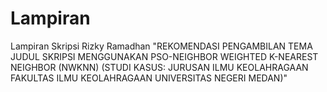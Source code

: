 # Lampiran
Lampiran Skripsi Rizky Ramadhan "REKOMENDASI PENGAMBILAN TEMA JUDUL SKRIPSI MENGGUNAKAN PSO-NEIGHBOR WEIGHTED K-NEAREST NEIGHBOR (NWKNN) (STUDI KASUS: JURUSAN ILMU KEOLAHRAGAAN FAKULTAS ILMU KEOLAHRAGAAN UNIVERSITAS NEGERI MEDAN)"

